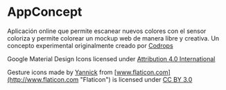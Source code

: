 AppConcept
=========
Aplicación online que permite escanear nuevos colores con el sensor coloriza y permite colorear un mockup web de manera libre y creativa.
Un concepto experimental originalmente creado por [Codrops](http://tympanus.net/codrops/)

Google Material Design Icons licensed under [Attribution 4.0 International](http://creativecommons.org/licenses/by/4.0/)

Gesture icons made by [Yannick](http://yanlu.de "Yannick") from [www.flaticon.com](http://www.flaticon.com "Flaticon") is licensed under [CC BY 3.0](http://creativecommons.org/licenses/by/3.0/ "Creative Commons BY 3.0")

